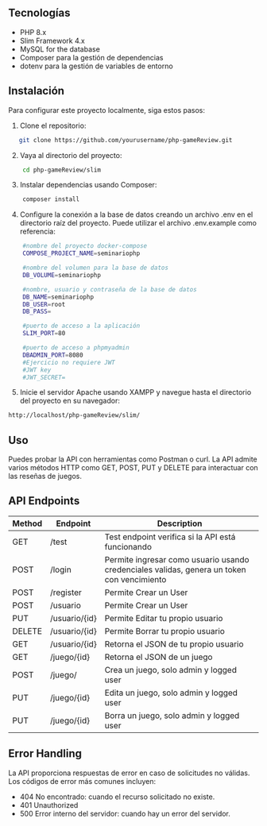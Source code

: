 ## Tecnologías

- PHP 8.x
- Slim Framework 4.x
- MySQL for the database
- Composer para la gestión de dependencias
- dotenv para la gestión de variables de entorno

## Instalación

Para configurar este proyecto localmente, siga estos pasos:

1. Clone el repositorio:
```bash
   git clone https://github.com/yourusername/php-gameReview.git
```


2. Vaya al directorio del proyecto:
```bash
    cd php-gameReview/slim
```
3. Instalar dependencias usando Composer:   
```bash
    composer install
```
   
4. Configure la conexión a la base de datos creando un archivo .env en el directorio raíz del proyecto. Puede utilizar el archivo .env.example como referencia:
```bash
    #nombre del proyecto docker-compose
    COMPOSE_PROJECT_NAME=seminariophp

    #nombre del volumen para la base de datos
    DB_VOLUME=seminariophp

    #nombre, usuario y contraseña de la base de datos
    DB_NAME=seminariophp
    DB_USER=root
    DB_PASS=

    #puerto de acceso a la aplicación
    SLIM_PORT=80

    #puerto de acceso a phpmyadmin
    DBADMIN_PORT=8080
    #Ejercicio no requiere JWT
    #JWT key
    #JWT_SECRET=
```
 

5. Inicie el servidor Apache usando XAMPP y navegue hasta el directorio del proyecto en su navegador:
   
```bash
http://localhost/php-gameReview/slim/
```

 
## Uso
Puedes probar la API con herramientas como Postman o curl. La API admite varios métodos HTTP como GET, POST, PUT y DELETE para interactuar con las reseñas de juegos.

##   API Endpoints

| Method | Endpoint        | Description                                  |
|--------|------------------|----------------------------------------------|
| GET    | /test            | Test endpoint verifica si la API está funcionando |
| POST   | /login         | Permite ingresar como usuario usando credenciales validas, genera un token con vencimiento                   |
| POST    | /register         | Permite Crear un User                  |
| POST    | /usuario    | Permite Crear un User        |
| PUT    | /usuario/{id}    | Permite Editar tu propio usuario         |
| DELETE | /usuario/{id}    | Permite Borrar tu propio usuario        |
| GET | /usuario/{id}    | Retorna el JSON de tu propio usuario        |
| GET | /juego/{id}    | Retorna el JSON de un juego       |
| POST | /juego/    | Crea un juego, solo admin y logged user       |
| PUT | /juego/{id}    | Edita un juego, solo admin y logged user       |
| PUT | /juego/{id}    | Borra un juego, solo admin y logged user       |

## Error Handling

La API proporciona respuestas de error en caso de solicitudes no válidas. Los códigos de error más comunes incluyen:

- 404 No encontrado: cuando el recurso solicitado no existe.
- 401 Unauthorized
- 500 Error interno del servidor: cuando hay un error del servidor.
